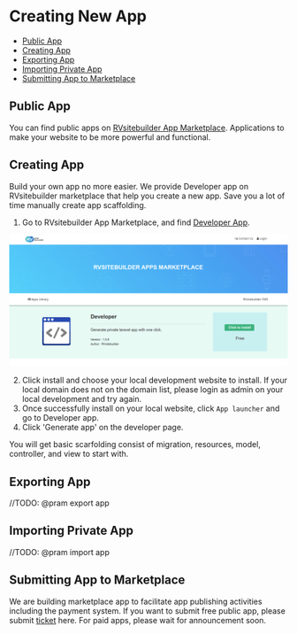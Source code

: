 # Creating New App

- [Public App](#public-app)
- [Creating App](#creating-app)
- [Exporting App](#exporting-app)
- [Importing Private App](#importing-private-app)
- [Submitting App to Marketplace](#submitting-app-to-marketplace)

## Public App

You can find public apps on [RVsitebuilder App Marketplace](https://apps.rvsitebuilder.com/). Applications to make your website to be more powerful and functional.

## Creating App

Build your own app no more easier. We provide Developer app on RVsitebuilder marketplace that help you create a new app. Save you a lot of time manually create app scaffolding.

1. Go to RVsitebuilder App Marketplace, and find [Developer App](https://apps.rvsitebuilder.com/developer).

![RVsitebuilder App Marketplace](images/createnewapp/developerapp-Marketplace.png)

2. Click install and choose your local development website to install. If your local domain does not on the domain list, please login as admin on your local development and try again.
3. Once successfully install on your local website, click `App launcher` and go to Developer app.
4. Click 'Generate app' on the developer page.

You will get basic scarfolding consist of migration, resources, model, controller, and view to start with.

## Exporting App

//TODO: @pram export app

## Importing Private App

//TODO: @pram import app

## Submitting App to Marketplace

We are building marketplace app to facilitate app publishing activities including the payment system. If you want to submit free public app, please submit [ticket](https://rvglobalsoft.com/tickets/new&deptId=5) here. For paid apps, please wait for announcement soon.
